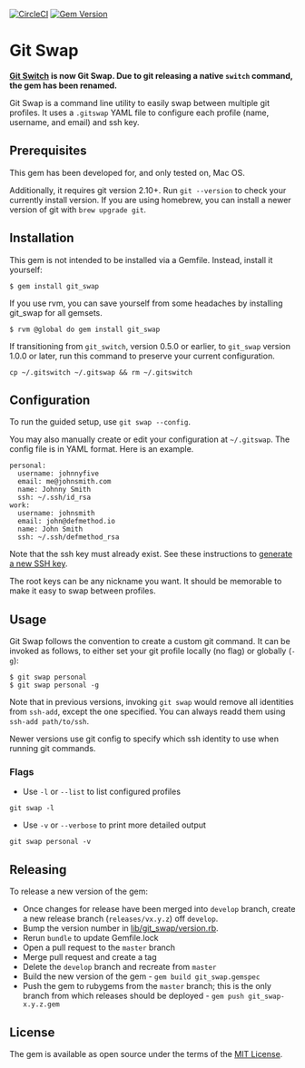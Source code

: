 [![CircleCI](https://circleci.com/gh/randallreedjr/git_swap.svg?style=shield)](https://circleci.com/gh/randallreedjr/git_swap)
[![Gem Version](https://badge.fury.io/rb/git_swap.svg)](https://badge.fury.io/rb/git_swap)

# Git Swap

**[Git Switch](https://github.com/randallreedjr/git_switch) is now Git Swap. Due to git releasing a native `switch` command, the gem has been renamed.**

Git Swap is a command line utility to easily swap between multiple git profiles. It uses a `.gitswap` YAML file to configure each profile (name, username, and email) and ssh key.

## Prerequisites

This gem has been developed for, and only tested on, Mac OS.

Additionally, it requires git version 2.10+. Run `git --version` to check your currently install version. If you are using homebrew, you can install a newer version of git with `brew upgrade git`.

## Installation

This gem is not intended to be installed via a Gemfile. Instead, install it yourself:

```
$ gem install git_swap
```

If you use rvm, you can save yourself from some headaches by installing git_swap for all gemsets.

```
$ rvm @global do gem install git_swap
```

If transitioning from `git_switch`, version 0.5.0 or earlier, to `git_swap` version 1.0.0 or later, run this command to preserve your current configuration.

```
cp ~/.gitswitch ~/.gitswap && rm ~/.gitswitch
```

## Configuration

To run the guided setup, use `git swap --config`.

You may also manually create or edit your configuration at `~/.gitswap`. The config file is in YAML format. Here is an example.

```
personal:
  username: johnnyfive
  email: me@johnsmith.com
  name: Johnny Smith
  ssh: ~/.ssh/id_rsa
work:
  username: johnsmith
  email: john@defmethod.io
  name: John Smith
  ssh: ~/.ssh/defmethod_rsa
```

Note that the ssh key must already exist. See these instructions to [generate a new SSH key](https://help.github.com/articles/generating-a-new-ssh-key-and-adding-it-to-the-ssh-agent/).

The root keys can be any nickname you want. It should be memorable to make it easy to swap between profiles.

## Usage

Git Swap follows the convention to create a custom git command. It can be invoked as follows, to either set your git profile locally (no flag) or globally (`-g`):

```
$ git swap personal
$ git swap personal -g
```

Note that in previous versions, invoking `git swap` would remove all identities from `ssh-add`, except the one specified. You can always readd them using `ssh-add path/to/ssh`.

Newer versions use git config to specify which ssh identity to use when running git commands.

### Flags

* Use `-l` or `--list` to list configured profiles
```
git swap -l
```

* Use `-v` or `--verbose` to print more detailed output
```
git swap personal -v
```

## Releasing
To release a new version of the gem:
* Once changes for release have been merged into `develop` branch, create a new release branch (`releases/vx.y.z`) off `develop`.
* Bump the version number in [lib/git_swap/version.rb](https://github.com/randallreedjr/git_swap/blob/develop/lib/git_swap/version.rb).
* Rerun `bundle` to update Gemfile.lock
* Open a pull request to the `master` branch
* Merge pull request and create a tag
* Delete the `develop` branch and recreate from `master`
* Build the new version of the gem - `gem build git_swap.gemspec`
* Push the gem to rubygems from the `master` branch; this is the only branch from which releases should be deployed - `gem push git_swap-x.y.z.gem`

## License

The gem is available as open source under the terms of the [MIT License](https://opensource.org/licenses/MIT).
